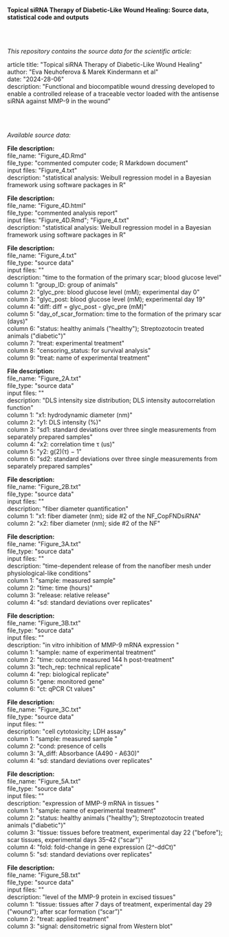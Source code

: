 **Topical siRNA Therapy of Diabetic-Like Wound Healing: Source data, statistical code and outputs**  

<br>  
<br>  

*This repository contains the source data for the scientific article:*   


article title: "Topical siRNA Therapy of Diabetic-Like Wound Healing"  
author: "Eva Neuhoferova & Marek Kindermann et al"  
date: "2024-28-06"  
description: "Functional and biocompatible wound dressing developed to enable a controlled release of a traceable vector loaded with the antisense siRNA against MMP-9 in the wound" 

<br>  
<br>  

*Available source data:*    

**File description:**  
file_name:   "Figure_4D.Rmd"  
file_type:   "commented computer code; R Markdown document"  
input files: "Figure_4.txt"  
description: "statistical analysis: Weibull regression model in a Bayesian framework using software packages in R"   

**File description:**  
file_name:   "Figure_4D.html"  
file_type:   "commented analysis report"  
input files: "Figure_4D.Rmd"; "Figure_4.txt"  
description: "statistical analysis: Weibull regression model in a Bayesian framework using software packages in R"   

**File description:**  
file_name:   "Figure_4.txt"  
file_type:   "source data"  
input files: ""  
description: "time to the formation of the primary scar; blood glucose level"   
column 1:    "group_ID: group of animals"  
column 2:    "glyc_pre: blood glucose level (mM); experimental day 0"  
column 3:    "glyc_post: blood glucose level (mM); experimental day 19"  
column 4:    "diff: diff = glyc_post - glyc_pre (mM)"  
column 5:    "day_of_scar_formation: time to the formation of the primary scar (days)"  
column 6:    "status: healthy animals ("healthy"); Streptozotocin treated animals ("diabetic")"  
column 7:    "treat: experimental treatment"  
column 8:    "censoring_status: for survival analysis"  
column 9:    "treat: name of experimental treatment"  

**File description:**  
file_name:   "Figure_2A.txt"  
file_type:   "source data"  
input files: ""  
description: "DLS intensity size distribution; DLS intensity autocorrelation function"   
column 1:    "x1: hydrodynamic diameter (nm)"  
column 2:    "y1: DLS intensity (%)"  
column 3:    "sd1: standard deviations over three single measurements from separately prepared samples"  
column 4:    "x2: correlation time τ (us)"  
column 5:    "y2: g(2)(τ) − 1"  
column 6:    "sd2: standard deviations over three single measurements from separately prepared samples"  

**File description:**  
file_name:   "Figure_2B.txt"  
file_type:   "source data"  
input files: ""  
description: "fiber diameter quantification"   
column 1:    "x1: fiber diameter (nm); side #2 of the NF_CopFNDsiRNA"  
column 2:    "x2: fiber diameter (nm); side #2 of the NF"  

**File description:**  
file_name:   "Figure_3A.txt"  
file_type:   "source data"  
input files: ""  
description: "time-dependent release of from the nanofiber mesh under physiological-like conditions"   
column 1:    "sample: measured sample"  
column 2:    "time: time (hours)"  
column 3:    "release: relative release"  
column 4:    "sd: standard deviations over replicates"  

**File description:**    
file_name:   "Figure_3B.txt"    
file_type:   "source data"  
input files: ""  
description: "in vitro inhibition of MMP-9 mRNA expression "   
column 1:    "sample: name of experimental treatment"  
column 2:    "time: outcome measured 144 h post-treatment"  
column 3:    "tech_rep: technical replicate"  
column 4:    "rep: biological replicate"  
column 5:    "gene: monitored gene"  
column 6:    "ct: qPCR Ct values"  

**File description:**  
file_name:   "Figure_3C.txt"  
file_type:   "source data"  
input files: ""  
description: "cell cytotoxicity; LDH assay"  
column 1:    "sample: measured sample "  
column 2:    "cond: presence of cells  
column 3:    "A_diff: Absorbance (A490 - A630)"  
column 4:    "sd: standard deviations over replicates"  

**File description:**  
file_name:   "Figure_5A.txt"  
file_type:   "source data"  
input files: ""  
description: "expression of MMP-9 mRNA in tissues "   
column 1:    "sample: name of experimental treatment"  
column 2:    "status: healthy animals ("healthy"); Streptozotocin treated animals ("diabetic")"  
column 3:    "tissue: tissues before treatment, experimental day 22 ("before"); scar tissues, experimental days 35–42 ("scar")"  
column 4:    "fold: fold-change in gene expression (2^-ddCt)"  
column 5:    "sd: standard deviations over replicates" 

**File description:**  
file_name:   "Figure_5B.txt"  
file_type:   "source data"  
input files: ""  
description: "level of the MMP-9 protein in excised tissues"   
column 1:    "tissue: tissues after 7 days of treatment, experimental day 29 ("wound"); after scar formation (“scar”)"  
column 2:    "treat: applied treatment"  
column 3:    "signal: densitometric signal from Western blot"  



